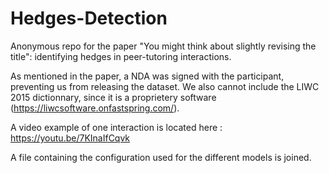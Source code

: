 # Hedges-Detection

Anonymous repo for the paper "You might think about slightly revising the title": identifying hedges in peer-tutoring interactions. 

As mentioned in the paper, a NDA was signed with the participant, preventing us from releasing the dataset. We also cannot include the LIWC 2015 dictionnary, since it is a proprietery software (https://liwcsoftware.onfastspring.com/). 

A video example of one interaction is located here : https://youtu.be/7KInaIfCqvk

A file containing the configuration used for the different models is joined. 
